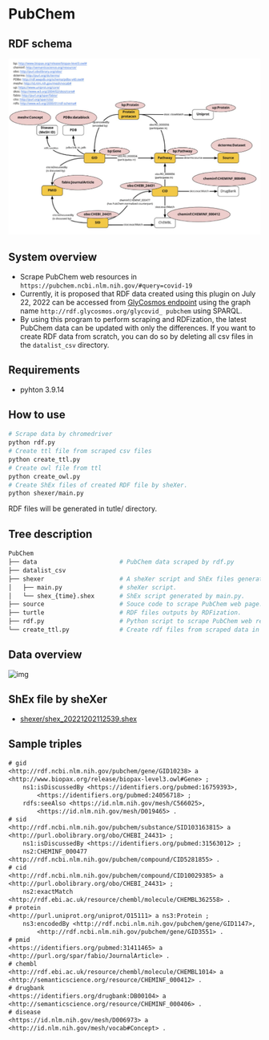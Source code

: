 # PubChem
## RDF schema
![RDF schema](img/schema.png)

## System overview
- Scrape PubChem web resources in `https://pubchem.ncbi.nlm.nih.gov/#query=covid-19`
- Currently, it is proposed that RDF data created using this plugin on July 22, 2022 can be accessed from [GlyCosmos endpoint](https://ts.glycosmos.org/sparql) using the graph name `http://rdf.glycosmos.org/glycovid_ pubchem` using SPARQL.
- By using this program to perform scraping and RDFization, the latest PubChem data can be updated with only the differences. If you want to create RDF data from scratch, you can do so by deleting all csv files in the `datalist_csv` directory.

## Requirements
- pyhton 3.9.14

## How to use
``` bash
# Scrape data by chromedriver
python rdf.py
# Create ttl file from scraped csv files
python create_ttl.py
# Create owl file from ttl
python create_owl.py
# Create ShEx files of created RDF file by sheXer.
python shexer/main.py
```
RDF files will be generated in tutle/ directory.

## Tree description
``` bash
PubChem
├── data                       # PubChem data scraped by rdf.py
├── datalist_csv               
├── shexer                     # A sheXer script and ShEx files generated by sheXer to validate RDF data.
│   ├── main.py                # sheXer script.
│   └── shex_{time}.shex       # ShEx script generated by main.py.
├── source                     # Souce code to scrape PubChem web page.
├── turtle                     # RDF files outputs by RDFization.
├── rdf.py                     # Python script to scrape PubChem web resources.
└── create_ttl.py              # Create rdf files from scraped data in data/ directroy.
```

## Data overview
![img](img/sample_sparql.png)

## ShEx file by sheXer
- [shexer/shex_20221202112539.shex](shexer/shex_20221202112539.shex)

## Sample triples
``` ttl
# gid
<http://rdf.ncbi.nlm.nih.gov/pubchem/gene/GID10238> a <http://www.biopax.org/release/biopax-level3.owl#Gene> ;
    ns1:isDiscussedBy <https://identifiers.org/pubmed:16759393>,
        <https://identifiers.org/pubmed:24056718> ;
    rdfs:seeAlso <https://id.nlm.nih.gov/mesh/C566025>,
        <https://id.nlm.nih.gov/mesh/D019465> .
# sid
<http://rdf.ncbi.nlm.nih.gov/pubchem/substance/SID103163815> a <http://purl.obolibrary.org/obo/CHEBI_24431> ;
    ns1:isDiscussedBy <https://identifiers.org/pubmed:31563012> ;
    ns2:CHEMINF_000477 <http://rdf.ncbi.nlm.nih.gov/pubchem/compound/CID5281855> .
# cid
<http://rdf.ncbi.nlm.nih.gov/pubchem/compound/CID10029385> a <http://purl.obolibrary.org/obo/CHEBI_24431> ;
    ns2:exactMatch <http://rdf.ebi.ac.uk/resource/chembl/molecule/CHEMBL362558> .
# protein
<http://purl.uniprot.org/uniprot/O15111> a ns3:Protein ;
    ns3:encodedBy <http://rdf.ncbi.nlm.nih.gov/pubchem/gene/GID1147>,
        <http://rdf.ncbi.nlm.nih.gov/pubchem/gene/GID3551> .
# pmid
<https://identifiers.org/pubmed:31411465> a <http://purl.org/spar/fabio/JournalArticle> .
# chembl
<http://rdf.ebi.ac.uk/resource/chembl/molecule/CHEMBL1014> a <http://semanticscience.org/resource/CHEMINF_000412> .
# drugbank
<https://identifiers.org/drugbank:DB00104> a <http://semanticscience.org/resource/CHEMINF_000406> .
# disease
<https://id.nlm.nih.gov/mesh/D006973> a <http://id.nlm.nih.gov/mesh/vocab#Concept> .
```
